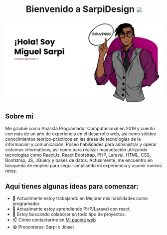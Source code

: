 
<h1 align="center">Bienvenido a SarpiDesign <img src="https://media.giphy.com/media/hvRJCLFzcasrR4ia7z/giphy.gif" width="35"></h1>

<img src="https://raw.githubusercontent.com/MSarpi/MSarpi/main/Captura%20de%20pantalla%202024-02-13%20032749.png">

## Sobre mi
Me gradué como Analista Programador Computacional en 2019 y cuento con más de un año de experiencia en el desarrollo web, así como sólidos conocimientos teórico-prácticos en las áreas de tecnologías de la información y comunicación. Poseo habilidades para administrar y operar sistemas informáticos, así como para realizar maquetación utilizando tecnologías como ReactJs, React Bootstrap, PHP, Laravel, HTML, CSS, Bootstrap, JS, JQuery y bases de datos. Actualmente, me encuentro en búsqueda de empleo para seguir ampliando mi experiencia y asumir nuevos retos.


## Aquí tienes algunas ideas para comenzar:

- 🔭 Actualmente estoy trabajando en Mejorar mis habilidades como programador.
- 🌱 Actualmente estoy aprendiendo PHP/Laravel con react.
- 👯 Estoy buscando colaborar en todo tipo de proyectos.
- 📫 Cómo contactarme en <a href="https://sarpidesign.netlify.app/"> Mi pagina web</a>
- 😄 Pronombres: Sarpi o Jinsei
